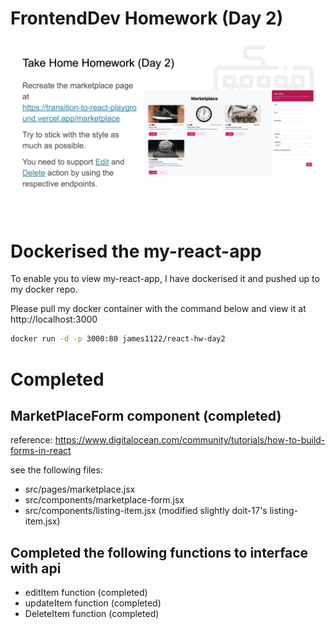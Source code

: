 # FrontendDev Homework (Day 2)
![Homework Day 2](images/homework-day2.png)


# Dockerised the my-react-app

To enable you to view my-react-app, I have dockerised it and pushed up to my docker repo.

Please pull my docker container with the command below and view it at http://localhost:3000

```bash
docker run -d -p 3000:80 james1122/react-hw-day2
```

# Completed

## MarketPlaceForm component (completed)
reference: https://www.digitalocean.com/community/tutorials/how-to-build-forms-in-react

see the following files:
* src/pages/marketplace.jsx
* src/components/marketplace-form.jsx
* src/components/listing-item.jsx (modified slightly doit-17's listing-item.jsx)

## Completed the following functions to interface with api
* editItem function (completed)
* updateItem function (completed)
* DeleteItem function (completed)
